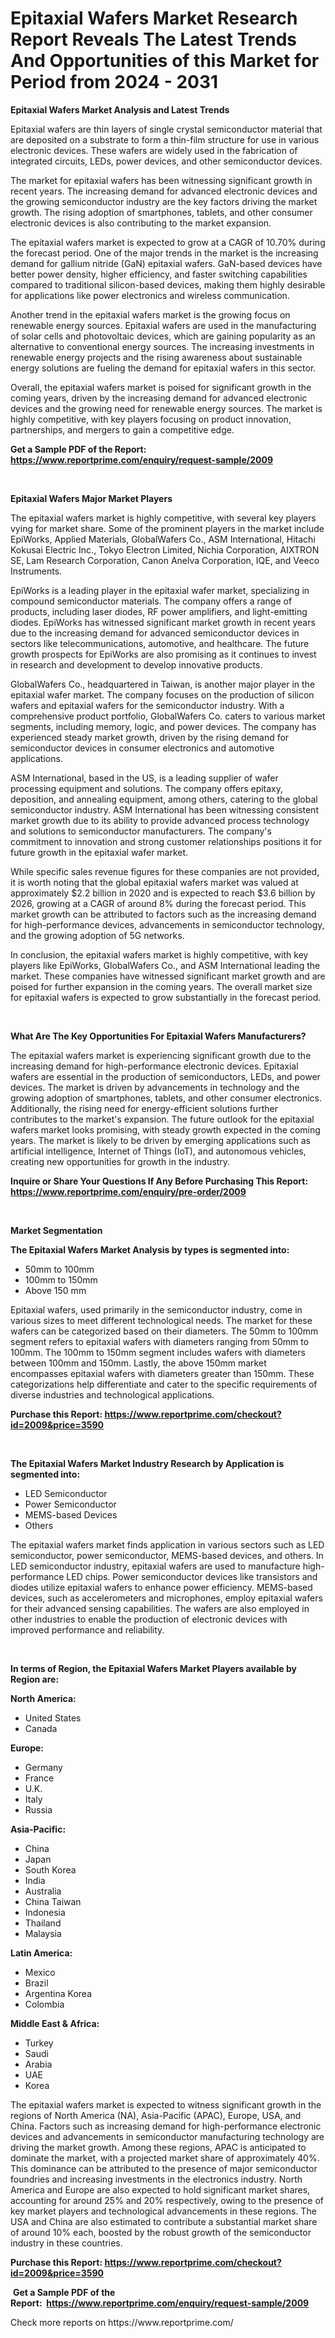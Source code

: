 <p><h1>Epitaxial Wafers Market Research Report Reveals The Latest Trends And Opportunities of this Market for Period from 2024 - 2031</h1></p><p><strong>Epitaxial Wafers Market Analysis and Latest Trends</strong></p>
<p><p>Epitaxial wafers are thin layers of single crystal semiconductor material that are deposited on a substrate to form a thin-film structure for use in various electronic devices. These wafers are widely used in the fabrication of integrated circuits, LEDs, power devices, and other semiconductor devices.</p><p>The market for epitaxial wafers has been witnessing significant growth in recent years. The increasing demand for advanced electronic devices and the growing semiconductor industry are the key factors driving the market growth. The rising adoption of smartphones, tablets, and other consumer electronic devices is also contributing to the market expansion.</p><p>The epitaxial wafers market is expected to grow at a CAGR of 10.70% during the forecast period. One of the major trends in the market is the increasing demand for gallium nitride (GaN) epitaxial wafers. GaN-based devices have better power density, higher efficiency, and faster switching capabilities compared to traditional silicon-based devices, making them highly desirable for applications like power electronics and wireless communication.</p><p>Another trend in the epitaxial wafers market is the growing focus on renewable energy sources. Epitaxial wafers are used in the manufacturing of solar cells and photovoltaic devices, which are gaining popularity as an alternative to conventional energy sources. The increasing investments in renewable energy projects and the rising awareness about sustainable energy solutions are fueling the demand for epitaxial wafers in this sector.</p><p>Overall, the epitaxial wafers market is poised for significant growth in the coming years, driven by the increasing demand for advanced electronic devices and the growing need for renewable energy sources. The market is highly competitive, with key players focusing on product innovation, partnerships, and mergers to gain a competitive edge.</p></p>
<p><strong>Get a Sample PDF of the Report:&nbsp; <a href="https://www.reportprime.com/enquiry/request-sample/2009">https://www.reportprime.com/enquiry/request-sample/2009</a></strong></p>
<p>&nbsp;</p>
<p><strong>Epitaxial Wafers Major Market Players</strong></p>
<p><p>The epitaxial wafers market is highly competitive, with several key players vying for market share. Some of the prominent players in the market include EpiWorks, Applied Materials, GlobalWafers Co., ASM International, Hitachi Kokusai Electric Inc., Tokyo Electron Limited, Nichia Corporation, AIXTRON SE, Lam Research Corporation, Canon Anelva Corporation, IQE, and Veeco Instruments.</p><p>EpiWorks is a leading player in the epitaxial wafer market, specializing in compound semiconductor materials. The company offers a range of products, including laser diodes, RF power amplifiers, and light-emitting diodes. EpiWorks has witnessed significant market growth in recent years due to the increasing demand for advanced semiconductor devices in sectors like telecommunications, automotive, and healthcare. The future growth prospects for EpiWorks are also promising as it continues to invest in research and development to develop innovative products.</p><p>GlobalWafers Co., headquartered in Taiwan, is another major player in the epitaxial wafer market. The company focuses on the production of silicon wafers and epitaxial wafers for the semiconductor industry. With a comprehensive product portfolio, GlobalWafers Co. caters to various market segments, including memory, logic, and power devices. The company has experienced steady market growth, driven by the rising demand for semiconductor devices in consumer electronics and automotive applications.</p><p>ASM International, based in the US, is a leading supplier of wafer processing equipment and solutions. The company offers epitaxy, deposition, and annealing equipment, among others, catering to the global semiconductor industry. ASM International has been witnessing consistent market growth due to its ability to provide advanced process technology and solutions to semiconductor manufacturers. The company's commitment to innovation and strong customer relationships positions it for future growth in the epitaxial wafer market.</p><p>While specific sales revenue figures for these companies are not provided, it is worth noting that the global epitaxial wafers market was valued at approximately $2.2 billion in 2020 and is expected to reach $3.6 billion by 2026, growing at a CAGR of around 8% during the forecast period. This market growth can be attributed to factors such as the increasing demand for high-performance devices, advancements in semiconductor technology, and the growing adoption of 5G networks.</p><p>In conclusion, the epitaxial wafers market is highly competitive, with key players like EpiWorks, GlobalWafers Co., and ASM International leading the market. These companies have witnessed significant market growth and are poised for further expansion in the coming years. The overall market size for epitaxial wafers is expected to grow substantially in the forecast period.</p></p>
<p>&nbsp;</p>
<p><strong>What Are The Key Opportunities For Epitaxial Wafers Manufacturers?</strong></p>
<p><p>The epitaxial wafers market is experiencing significant growth due to the increasing demand for high-performance electronic devices. Epitaxial wafers are essential in the production of semiconductors, LEDs, and power devices. The market is driven by advancements in technology and the growing adoption of smartphones, tablets, and other consumer electronics. Additionally, the rising need for energy-efficient solutions further contributes to the market's expansion. The future outlook for the epitaxial wafers market looks promising, with steady growth expected in the coming years. The market is likely to be driven by emerging applications such as artificial intelligence, Internet of Things (IoT), and autonomous vehicles, creating new opportunities for growth in the industry.</p></p>
<p><strong>Inquire or Share Your Questions If Any Before Purchasing This Report: <a href="https://www.reportprime.com/enquiry/pre-order/2009">https://www.reportprime.com/enquiry/pre-order/2009</a></strong></p>
<p>&nbsp;</p>
<p><strong>Market Segmentation</strong></p>
<p><strong>The Epitaxial Wafers Market Analysis by types is segmented into:</strong></p>
<p><ul><li>50mm to 100mm</li><li>100mm to 150mm</li><li>Above 150 mm</li></ul></p>
<p><p>Epitaxial wafers, used primarily in the semiconductor industry, come in various sizes to meet different technological needs. The market for these wafers can be categorized based on their diameters. The 50mm to 100mm segment refers to epitaxial wafers with diameters ranging from 50mm to 100mm. The 100mm to 150mm segment includes wafers with diameters between 100mm and 150mm. Lastly, the above 150mm market encompasses epitaxial wafers with diameters greater than 150mm. These categorizations help differentiate and cater to the specific requirements of diverse industries and technological applications.</p></p>
<p><strong>Purchase this Report:&nbsp;<a href="https://www.reportprime.com/checkout?id=2009&price=3590">https://www.reportprime.com/checkout?id=2009&price=3590</a></strong></p>
<p>&nbsp;</p>
<p><strong>The Epitaxial Wafers Market Industry Research by Application is segmented into:</strong></p>
<p><ul><li>LED Semiconductor</li><li>Power Semiconductor</li><li>MEMS-based Devices</li><li>Others</li></ul></p>
<p><p>The epitaxial wafers market finds application in various sectors such as LED semiconductor, power semiconductor, MEMS-based devices, and others. In LED semiconductor industry, epitaxial wafers are used to manufacture high-performance LED chips. Power semiconductor devices like transistors and diodes utilize epitaxial wafers to enhance power efficiency. MEMS-based devices, such as accelerometers and microphones, employ epitaxial wafers for their advanced sensing capabilities. The wafers are also employed in other industries to enable the production of electronic devices with improved performance and reliability.</p></p>
<p>&nbsp;</p>
<p><strong>In terms of Region, the Epitaxial Wafers Market Players available by Region are:</strong></p>
<p>
    <p> <strong> North America: </strong>
        <ul>
            <li>United States</li>
            <li>Canada</li>
        </ul>
        </p> 
    <p> <strong> Europe: </strong>
        <ul>
            <li>Germany</li>
            <li>France</li>
            <li>U.K.</li>
            <li>Italy</li>
            <li>Russia</li>
        </ul>
        </p> 
    <p> <strong> Asia-Pacific: </strong>
        <ul>
            <li>China</li>
            <li>Japan</li>
            <li>South Korea</li>
            <li>India</li>
            <li>Australia</li>
            <li>China Taiwan</li>
            <li>Indonesia</li>
            <li>Thailand</li>
            <li>Malaysia</li>
        </ul>
        </p> 
    <p> <strong> Latin America: </strong>
        <ul>
            <li>Mexico</li>
            <li>Brazil</li>
            <li>Argentina Korea</li>
            <li>Colombia</li>
        </ul>
        </p> 
    <p> <strong> Middle East & Africa: </strong>
        <ul>
            <li>Turkey</li>
            <li>Saudi</li>
            <li>Arabia</li>
            <li>UAE</li>
            <li>Korea</li>
        </ul>
    </p>
    </p>
<p><p>The epitaxial wafers market is expected to witness significant growth in the regions of North America (NA), Asia-Pacific (APAC), Europe, USA, and China. Factors such as increasing demand for high-performance electronic devices and advancements in semiconductor manufacturing technology are driving the market growth. Among these regions, APAC is anticipated to dominate the market, with a projected market share of approximately 40%. This dominance can be attributed to the presence of major semiconductor foundries and increasing investments in the electronics industry. North America and Europe are also expected to hold significant market shares, accounting for around 25% and 20% respectively, owing to the presence of key market players and technological advancements in these regions. The USA and China are also estimated to contribute a substantial market share of around 10% each, boosted by the robust growth of the semiconductor industry in these countries.</p></p>
<p><strong>Purchase this Report: <a href="https://www.reportprime.com/checkout?id=2009&price=3590">https://www.reportprime.com/checkout?id=2009&price=3590</a></strong></p>
<p>&nbsp;<strong>Get a Sample PDF of the Report:&nbsp;&nbsp;<a href="https://www.reportprime.com/enquiry/request-sample/2009">https://www.reportprime.com/enquiry/request-sample/2009</a></strong></p>
<p><strong></strong></p>
<p>Check more reports on https://www.reportprime.com/</p>
